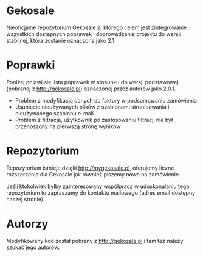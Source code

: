 Gekosale
========

Nieoficjalne repozytorium Gekosale 2, którego celem jest zintegrowanie wszystkich dostępnych poprawek i doprowadzenie projektu do wersji stabilnej, która zostanie oznaczona jako 2.1.

# Poprawki
Poniżej pojawi się lista poprawek w stosunku do wersji podstawowej (pobranej z http://gekosale.pl) oznaczonej przez autorów jako 2.0.1.

* Problem z modyfikacją danych do faktury w podsumowaniu zamówienia
* Usunięcie nieużywanych plików z szablonami stronicowania i nieużywanego szablonu e-mail
* Problem z filtracją, użytkownik po zastosowaniu filtracji nie był przenoszony na pierwszą stronę wyników

# Repozytorium
Repozytorium istnieje dzięki http://mygekosale.pl, oferujemy liczne rozszerzenia dla Gekosale jak również piszemy nowe na zamówienie.

Jeśli ktokolwiek byłby zainteresowany współpracą w udoskonalaniu tego repozytorium to zapraszamy do kontaktu mailowego (adres email dostępny naszej stronie).

# Autorzy
Modyfikowany kod został pobrany z http://gekosale.pl i tam też należy szukać jego autorów.
